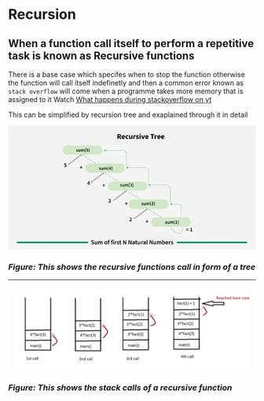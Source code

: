 # Recursion

## When a function call itself to perform a repetitive task is known as Recursive functions

There is a base case which specifes when to stop the function otherwise the function will call itself indefinetly and then a common error known as ```stack overflow``` will come when a programme takes more memory that is assigned to it
Watch [What happens during stackoverflow on yt](https://www.youtube.com/watch?v=_6zAAhkU_Iw)

This can be simplified by recursion tree and exaplained through it in detail

![Recursive Tree Image](./images/tree.png)
### *Figure: This shows the recursive functions call in form of a tree*

---

![Stack image](./images/stack.png)
### *Figure: This shows the stack calls of a recursive function*

